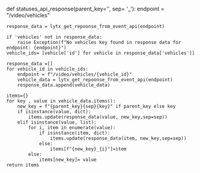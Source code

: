 def statuses_api_response(parent_key='', sep= '_'):
    endpoint = "/video/vehicles"   

    response_data = lytx_get_repoonse_from_event_api(endpoint)

    if 'vehicles' not in response_data:
        raise Exception(f"No vehicles key found in response data for endpoint: {endpoint}")
    vehicle_ids= [vehicle['id'] for vehicle in response_data['vehicles']]

    response_data =[]
    for vehicle_id in vehicle_ids:
        endpoint = f"/video/vehicles/{vehicle_id}"
        vehicle_data = lytx_get_repoonse_from_event_api(endpoint)
        response_data.append(vehicle_data)

    items={}
    for key , value in vehicle_data.items():
        new_key = f"{parent_key}{sep}{key}" if parent_key else key
        if isinstance(value, dict):
            items.update(response_data(value, new_key,sep=sep))
        elif isinstance(value, list):
            for i, item in enumerate(value):
                if isinstance(item, dict):
                    items.update(response_data(item, new_key,sep=sep))
                else:
                    items[f"{new_key}_{i}"]=item
            else:
                items[new_key]= value
    return items
